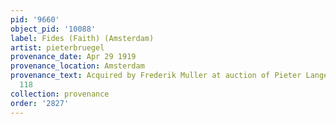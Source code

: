 ```yaml
---
pid: '9660'
object_pid: '10088'
label: Fides (Faith) (Amsterdam)
artist: pieterbruegel
provenance_date: Apr 29 1919
provenance_location: Amsterdam
provenance_text: Acquired by Frederik Muller at auction of Pieter Langerhuizen, Lot#
  118
collection: provenance
order: '2827'
---
```

